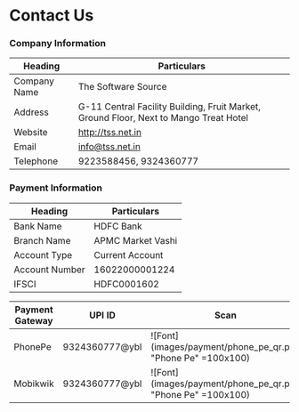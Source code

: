 # Contact Us

### Company Information

| Heading      | Particulars                                                                           |
| ------------ | ------------------------------------------------------------------------------------- |
| Company Name | The Software Source                                                                   |
| Address      | G-11 Central Facility Building, Fruit Market, Ground Floor, Next to Mango Treat Hotel |
| Website      | <http://tss.net.in>                                                                   |
| Email        | info@tss.net.in                                                                       |
| Telephone    | 9223588456, 9324360777                                                                |

### Payment Information

| Heading        | Particulars       |
| -------------- | ----------------- |
| Bank Name      | HDFC Bank         |
| Branch Name    | APMC Market Vashi |
| Account Type   | Current Account   |
| Account Number | 16022000001224    |
| IFSCI          | HDFC0001602       |

| Payment Gateway | UPI ID         | Scan                                                        |
| --------------- | -------------- | ----------------------------------------------------------- |
| PhonePe         | 9324360777@ybl | ![Font](images/payment/phone_pe_qr.png "Phone Pe" =100x100) |
| Mobikwik        | 9324360777@ybl | ![Font](images/payment/phone_pe_qr.png "Phone Pe" =100x100) |
